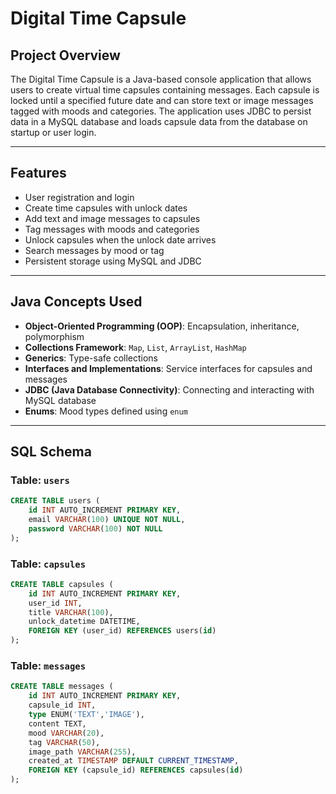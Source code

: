
# Digital Time Capsule

## Project Overview
The Digital Time Capsule is a Java-based console application that allows users to create virtual time capsules containing messages. Each capsule is locked until a specified future date and can store text or image messages tagged with moods and categories. The application uses JDBC to persist data in a MySQL database and loads capsule data from the database on startup or user login.

---

## Features
- User registration and login
- Create time capsules with unlock dates
- Add text and image messages to capsules
- Tag messages with moods and categories
- Unlock capsules when the unlock date arrives
- Search messages by mood or tag
- Persistent storage using MySQL and JDBC

---

## Java Concepts Used
- **Object-Oriented Programming (OOP)**: Encapsulation, inheritance, polymorphism
- **Collections Framework**: `Map`, `List`, `ArrayList`, `HashMap`
- **Generics**: Type-safe collections
- **Interfaces and Implementations**: Service interfaces for capsules and messages
- **JDBC (Java Database Connectivity)**: Connecting and interacting with MySQL database
- **Enums**: Mood types defined using `enum`


---

## SQL Schema

### Table: `users`
```sql
CREATE TABLE users (
    id INT AUTO_INCREMENT PRIMARY KEY,
    email VARCHAR(100) UNIQUE NOT NULL,
    password VARCHAR(100) NOT NULL
);
```

### Table: `capsules`

```sql
CREATE TABLE capsules (
    id INT AUTO_INCREMENT PRIMARY KEY,
    user_id INT,
    title VARCHAR(100),
    unlock_datetime DATETIME,
    FOREIGN KEY (user_id) REFERENCES users(id)
);
```
### Table: `messages`

```sql
CREATE TABLE messages (
    id INT AUTO_INCREMENT PRIMARY KEY,
    capsule_id INT,
    type ENUM('TEXT','IMAGE'),
    content TEXT,
    mood VARCHAR(20),
    tag VARCHAR(50),
    image_path VARCHAR(255),
    created_at TIMESTAMP DEFAULT CURRENT_TIMESTAMP,
    FOREIGN KEY (capsule_id) REFERENCES capsules(id)
);

```
